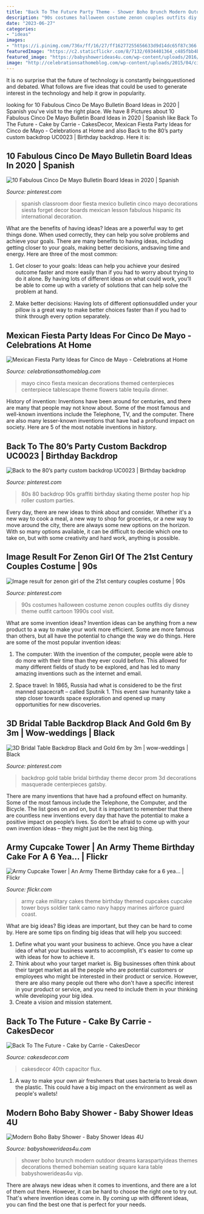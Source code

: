 ```yaml
---
title: "Back To The Future Party Theme - Shower Boho Brunch Modern Outdoor Dreams Karaspartyideas Themes Decorations Themed Bohemian Seating Square Kara Table Babyshowerideas4u Vip"
description: "90s costumes halloween costume zenon couples outfits diy disney theme outfit cartoon 1990s cool visit"
date: "2023-06-27"
categories:
- "ideas"
images:
- "https://i.pinimg.com/736x/ff/16/27/ff16277255656633d9d14dc65f87c366.jpg"
featuredImage: "https://c2.staticflickr.com/8/7132/6934401364_c485fbb4b1_b.jpg"
featured_image: "https://babyshowerideas4u.com/wp-content/uploads/2016/07/Modern-Boho-Baby-Shower-Outdoor-Vip-Seating-600x799.jpg"
image: "http://celebrationsathomeblog.com/wp-content/uploads/2015/04/cinco-de-mayo-party-table-centerpiece.jpg"
---
```



It is no surprise that the future of technology is constantly beingquestioned and debated. What follows are five ideas that could be used to generate interest in the technology and help it grow in popularity.

	

		
looking for 10 Fabulous Cinco De Mayo Bulletin Board Ideas in 2020 | Spanish you've visit to the right place. We have 8 Pictures about 10 Fabulous Cinco De Mayo Bulletin Board Ideas in 2020 | Spanish like Back To The Future - Cake by Carrie - CakesDecor, Mexican Fiesta Party Ideas for Cinco de Mayo - Celebrations at Home and also Back to the 80’s party custom backdrop UC0023 | Birthday backdrop. Here it is:
		
    
## 10 Fabulous Cinco De Mayo Bulletin Board Ideas In 2020 | Spanish

<img loading=lazy src="https://i.pinimg.com/736x/a8/3f/2f/a83f2fd5d272db2439eb4856d3ebff64.jpg" onerror="this.onerror=null;this.src='https://tse1.mm.bing.net/th?id=OIP.EcTyadd5JhackTaw-7urMwHaJ6&amp;pid=15.1';" alt="10 Fabulous Cinco De Mayo Bulletin Board Ideas in 2020 | Spanish">

_Source: pinterest.com_

>spanish classroom door fiesta mexico bulletin cinco mayo decorations siesta forget decor boards mexican lesson fabulous hispanic its international decoration. 

	

What are the benefits of having ideas?
Ideas are a powerful way to get things done. When used correctly, they can help you solve problems and achieve your goals. There are many benefits to having ideas, including getting closer to your goals, making better decisions, andsaving time and energy. Here are three of the most common: 
1. Get closer to your goals: Ideas can help you achieve your desired outcome faster and more easily than if you had to worry about trying to do it alone. By having lots of different ideas on what could work, you’ll be able to come up with a variety of solutions that can help solve the problem at hand.

2. Make better decisions: Having lots of different optionsuddled under your pillow is a great way to make better choices faster than if you had to think through every option separately.

    
## Mexican Fiesta Party Ideas For Cinco De Mayo - Celebrations At Home

<img loading=lazy src="http://celebrationsathomeblog.com/wp-content/uploads/2015/04/cinco-de-mayo-party-table-centerpiece.jpg" onerror="this.onerror=null;this.src='https://tse3.mm.bing.net/th?id=OIP.RGYello-KVds7BfHI68pawHaKT&amp;pid=15.1';" alt="Mexican Fiesta Party Ideas for Cinco de Mayo - Celebrations at Home">

_Source: celebrationsathomeblog.com_

>mayo cinco fiesta mexican decorations themed centerpieces centerpiece tablescape theme flowers table tequila dinner. 

	

History of invention:
Inventions have been around for centuries, and there are many that people may not know about. Some of the most famous and well-known inventions include the Telephone, TV, and the computer. There are also many lesser-known inventions that have had a profound impact on society. Here are 5 of the most notable inventions in history.

    
## Back To The 80’s Party Custom Backdrop UC0023 | Birthday Backdrop

<img loading=lazy src="https://i.pinimg.com/736x/a6/4d/19/a64d19102b9eb959dd8faa897e6af0fb.jpg" onerror="this.onerror=null;this.src='https://tse4.mm.bing.net/th?id=OIP.tIPvo9FcO2wvyd33ALL6YgHaK3&amp;pid=15.1';" alt="Back to the 80’s party custom backdrop UC0023 | Birthday backdrop">

_Source: pinterest.com_

>80s 80 backdrop 90s graffiti birthday skating theme poster hop hip roller custom parties. 

	

Every day, there are new ideas to think about and consider. Whether it's a new way to cook a meal, a new way to shop for groceries, or a new way to move around the city, there are always some new options on the horizon. With so many options available, it can be difficult to decide which one to take on, but with some creativity and hard work, anything is possible.

    
## Image Result For Zenon Girl Of The 21st Century Couples Costume | 90s

<img loading=lazy src="https://i.pinimg.com/736x/ff/16/27/ff16277255656633d9d14dc65f87c366.jpg" onerror="this.onerror=null;this.src='https://tse4.mm.bing.net/th?id=OIP.-ffnMiqPQir6Ra-knCptjwHaLG&amp;pid=15.1';" alt="Image result for zenon girl of the 21st century couples costume | 90s">

_Source: pinterest.com_

>90s costumes halloween costume zenon couples outfits diy disney theme outfit cartoon 1990s cool visit. 

	

What are some invention ideas?
Invention ideas can be anything from a new product to a way to make your work more efficient. Some are more famous than others, but all have the potential to change the way we do things. Here are some of the most popular invention ideas: 
1) The computer: With the invention of the computer, people were able to do more with their time than they ever could before. This allowed for many different fields of study to be explored, and has led to many amazing inventions such as the internet and email.

2) Space travel: In 1865, Russia had what is considered to be the first manned spacecraft – called Sputnik 1. This event saw humanity take a step closer towards space exploration and opened up many opportunities for new discoveries.

    
## 3D Bridal Table Backdrop Black And Gold 6m By 3m | Wow-weddings | Black

<img loading=lazy src="https://i.pinimg.com/736x/00/68/2d/00682da5e3d86f6cf4d134b1988c55c4.jpg" onerror="this.onerror=null;this.src='https://tse3.mm.bing.net/th?id=OIP.hy0PRSWXNItP-Q67nlo4ngHaJ3&amp;pid=15.1';" alt="3D Bridal Table Backdrop Black and Gold 6m by 3m | wow-weddings | Black">

_Source: pinterest.com_

>backdrop gold table bridal birthday theme decor prom 3d decorations masquerade centerpieces gatsby. 

	

There are many inventions that have had a profound effect on humanity. Some of the most famous include the Telephone, the Computer, and the Bicycle. The list goes on and on, but it is important to remember that there are countless new inventions every day that have the potential to make a positive impact on people’s lives. So don’t be afraid to come up with your own invention ideas – they might just be the next big thing.

    
## Army Cupcake Tower | An Army Theme Birthday Cake For A 6 Yea… | Flickr

<img loading=lazy src="https://c2.staticflickr.com/8/7132/6934401364_c485fbb4b1_b.jpg" onerror="this.onerror=null;this.src='https://tse3.mm.bing.net/th?id=OIP.vxGelw-0Ju6NNBGeVissOAHaLI&amp;pid=15.1';" alt="Army Cupcake Tower | An Army Theme Birthday cake for a 6 yea… | Flickr">

_Source: flickr.com_

>army cake military cakes theme birthday themed cupcakes cupcake tower boys soldier tank camo navy happy marines airforce guard coast. 

	

What are big ideas?
Big ideas are important, but they can be hard to come by. Here are some tips on finding big ideas that will help you succeed: 
1. Define what you want your business to achieve. Once you have a clear idea of what your business wants to accomplish, it's easier to come up with ideas for how to achieve it. 
2. Think about who your target market is. Big businesses often think about their target market as all the people who are potential customers or employees who might be interested in their product or service. However, there are also many people out there who don't have a specific interest in your product or service, and you need to include them in your thinking while developing your big idea. 
3. Create a vision and mission statement.

    
## Back To The Future - Cake By Carrie - CakesDecor

<img loading=lazy src="https://pic.cakesdecor.com/m/kwmgph8gzzgpk5gmqqxd.jpg" onerror="this.onerror=null;this.src='https://tse1.mm.bing.net/th?id=OIP.MaUSDbVe6hb1p9BWgOWpdQHaI0&amp;pid=15.1';" alt="Back To The Future - Cake by Carrie - CakesDecor">

_Source: cakesdecor.com_

>cakesdecor 40th capacitor flux. 

	

1. A way to make your own air fresheners that uses bacteria to break down the plastic. This could have a big impact on the environment as well as people's wallets! 

    
## Modern Boho Baby Shower - Baby Shower Ideas 4U

<img loading=lazy src="https://babyshowerideas4u.com/wp-content/uploads/2016/07/Modern-Boho-Baby-Shower-Outdoor-Vip-Seating-600x799.jpg" onerror="this.onerror=null;this.src='https://tse4.mm.bing.net/th?id=OIP.Y4Rhu9BrMTVxJAoHP1559wHaJ3&amp;pid=15.1';" alt="Modern Boho Baby Shower - Baby Shower Ideas 4U">

_Source: babyshowerideas4u.com_

>shower boho brunch modern outdoor dreams karaspartyideas themes decorations themed bohemian seating square kara table babyshowerideas4u vip. 

	

There are always new ideas when it comes to inventions, and there are a lot of them out there. However, it can be hard to choose the right one to try out. That's where invention ideas come in. By coming up with different ideas, you can find the best one that is perfect for your needs.

